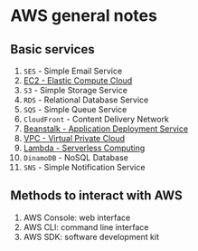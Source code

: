 # AWS general notes

## Basic services

1. `SES` - Simple Email Service
1. [EC2 - Elastic Compute Cloud](ec2.md)
1. `S3` - Simple Storage Service
1. `RDS` - Relational Database Service
1. `SQS` - Simple Queue Service
1. `CloudFront` - Content Delivery Network
1. [Beanstalk - Application Deployment Service](beanstalk.md)
1. [VPC - Virtual Private Cloud](vpc.md)
1. [Lambda - Serverless Computing](lambda.md)
1. `DinamoDB` - NoSQL Database
1. `SNS` - Simple Notification Service

## Methods to interact with AWS

1. AWS Console: web interface
2. AWS CLI: command line interface
3. AWS SDK: software development kit
